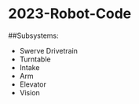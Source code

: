 # 2023-Robot-Code
##Subsystems:
<ul>
<li>Swerve Drivetrain</li>
<li>Turntable</li>
<li>Intake</li>
<li>Arm</li>
<li>Elevator</li>
<li>Vision</li>
</ul>
